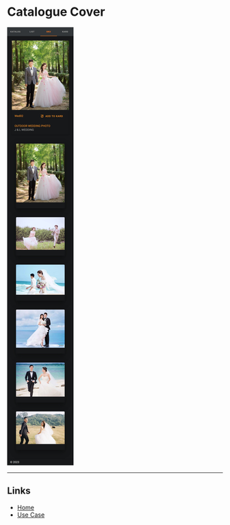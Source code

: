 # Catalogue Cover

![Bridal Service Details](../image/screenshot-bridal-01-03.jpeg)

---

## Links
* [Home](../README.md)
* [Use Case](./use_case.md)
